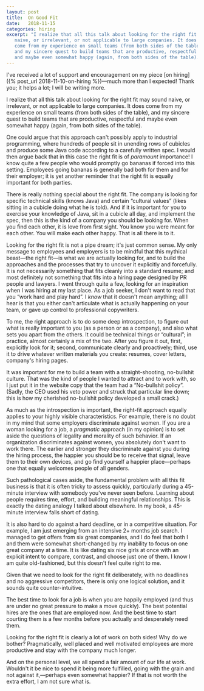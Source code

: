 ```yaml
---
layout: post
title:  On Good Fit
date:   2018-11-15
categories: hiring
excerpt: "I realize that all this talk about looking for the right fit may sound
   naive, or irrelevant, or not applicable to large companies. It does
   come from my experience on small teams (from both sides of the table),
   and my sincere quest to build teams that are productive, respectful
   and maybe even somewhat happy (again, from both sides of the table)."
---
```

I've received a lot of support and encouragement on my piece
[on hiring]({% post_url 2018-11-10-on-hiring %})—much more than I
expected! Thank you; it helps a lot; I will be writing more.

I realize that all this talk about looking for the right fit may sound
naive, or irrelevant, or not applicable to large companies. It does
come from my experience on small teams (from both sides of the table),
and my sincere quest to build teams that are productive, respectful
and maybe even somewhat happy (again, from both sides of the table).

One could argue that this approach can't possibly apply to industrial
programming, where hundreds of people sit in unending rows of cubicles
and produce some Java code according to a carefully written spec. I
would then argue back that in this case the right fit is of
*paramount* importance! I know quite a few people who would promptly
go bananas if forced into this setting. Employees going bananas is
generally bad both for them and for their employer; it is yet another
reminder that the right fit is equally important for both parties.

There is really nothing special about the right fit. The company is
looking for specific technical skills (knows Java) and certain
“cultural values” (likes sitting in a cubicle doing what he is
told). And if it is important for you to exercise your knowledge of
Java, sit in a cubicle all day, and implement the spec, then this is
the kind of a company you should be looking for. When you find each
other, it is love from first sight. You know you were meant for each
other. You will make each other happy. That is all there is to it.

Looking for the right fit is not a pipe dream; it's just common
sense. My only message to employees and employers is to be mindful
that this mythical beast—the right fit—is what we are actually looking
for, and to build the approaches and the processes that try to uncover
it explicitly and forcefully. It is not necessarily something that
fits cleanly into a standard resume; and most definitely not something
that fits into a hiring page designed by PR people and lawyers. I went
through quite a few, looking for an inspiration when I was hiring at
my last place. As a job seeker, I don't want to read that you “work
hard and play hard”. I *know* that it doesn't mean anything; all I
hear is that you either can't articulate what is actually happening on
your team, or gave up control to professional copywriters.

To me, the right approach is to do some deep introspection, to figure
out what is really important to you (as a person or as a company), and
also what sets you apart from the others. It could be technical things
or “cultural”; in practice, almost certainly a mix of the two. After
you figure it out, first, explicitly look for it; second, communicate
clearly and proactively; third, use it to drive whatever written
materials you create: resumes, cover letters, company's hiring pages.

It was important for me to build a team with a straight-shooting,
no-bullshit culture. That was the kind of people I wanted to attract
and to work with, so I just put it in the website copy that the team
had a “No-bullshit policy”. (Sadly, the CEO used his veto power and
struck that particular line down; this is how my cherished no-bullshit
policy developed a small crack.)

As much as the introspection is important, the right-fit approach
equally applies to your highly visible characteristics. For example,
there is no doubt in my mind that some employers discriminate against
women. If you are a woman looking for a job, a *pragmatic* approach
(in my opinion) is to set aside the questions of legality and
morality of such behavior. If an organization discriminates against
women, you absolutely don't want to work there. The earlier and
stronger they discriminate against you during the hiring process, the
happier you should be to receive that signal, leave them to their own
devices, and go find yourself a happier place—perhaps one that equally
welcomes people of all genders.

Such pathological cases aside, the fundamental problem with all this
fit business is that it is often tricky to assess quickly,
particularly during a 45-minute interview with somebody you've never
seen before. Learning about people requires time, effort, and building
meaningful relationships. This is exactly the dating analogy I talked
about elsewhere. In my book, a 45-minute interview falls short of dating.

It is also hard to do against a hard deadline, or in a competitive
situation. For example, I am just emerging from an intensive 2+ months
job search. I managed to get offers from six great companies, and I
do feel that both I and them were somewhat short-changed by my
inability to focus on one great company at a time. It is like dating
six nice girls at once with an explicit intent to compare, contrast,
and choose just one of them. I know I am quite old-fashioned, but this
doesn't feel quite right to me.

Given that we need to look for the right fit deliberately, with no
deadlines and no aggressive competitors, there is only one logical
solution, and it sounds quite counter-intuitive.

The best time to look for a job is when you are happily employed (and
thus are under no great pressure to make a move quickly). The best
potential hires are the ones that are employed now. And the best time
to start courting them is a few months before you actually and
desperately need them.

Looking for the right fit is clearly a lot of work on both sides! Why
do we bother? Pragmatically, well placed and well motivated employees
are more productive and stay with the company much longer.

And on the personal level, we all spend a fair amount of our life at
work. Wouldn't it be nice to spend it being more fulfilled, going with
the grain and not against it,—perhaps even somewhat happier? If that
is not worth the extra effort, I am not sure what is.
